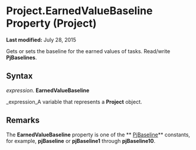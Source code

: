 
# Project.EarnedValueBaseline Property (Project)

 **Last modified:** July 28, 2015

Gets or sets the baseline for the earned values of tasks. Read/write  **PjBaselines**.

## Syntax

 _expression_. **EarnedValueBaseline**

 _expression_A variable that represents a  **Project** object.


## Remarks

The  **EarnedValueBaseline** property is one of the ** [PjBaseline](0d359447-5fd9-1378-2593-f410672dc858.md)** constants, for example, **pjBaseline** or **pjBaseline1** through **pjBaseline10**.

